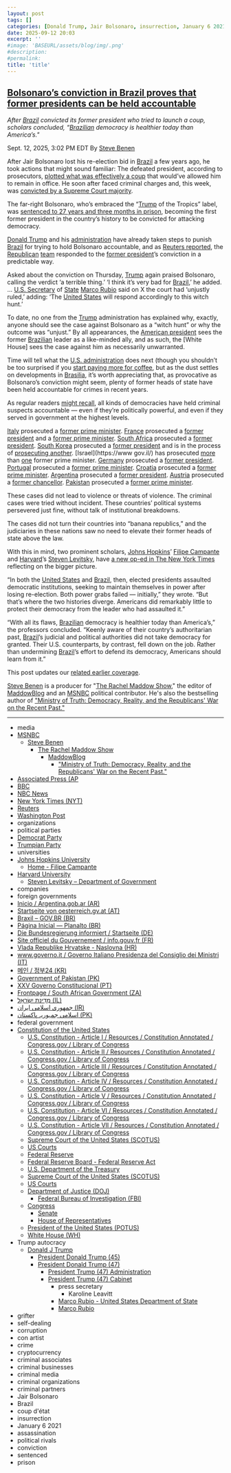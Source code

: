 ```yaml
---
layout: post
tags: []
categories: [Donald Trump, Jair Bolsonaro, insurrection, January 6 2021]
date: 2025-09-12 20:03
excerpt: ''
#image: 'BASEURL/assets/blog/img/.png'
#description:
#permalink:
title: 'title'
---
```


## [Bolsonaro’s conviction in Brazil proves that former presidents can be held accountable](https://www.msnbc.com/rachel-maddow-show/maddowblog/bolsonaros-conviction-brazil-proves-former-presidents-can-held-account-rcna230888)

*After [Brazil](https://www.gov.br/) convicted its former president who tried to launch a coup, scholars concluded, “[Brazilian](https://www.gov.br/) democracy is healthier today than America’s."*

Sept. 12, 2025, 3:02 PM EDT
By [Steve Benen](https://www.msnbc.com/author/steve-benen-ncpn433601)

After Jair Bolsonaro lost his re-election bid in [Brazil](https://www.gov.br/) a few years ago, he took actions that might sound familiar: The defeated president, according to prosecutors, [plotted what was effectively a coup](https://www.msnbc.com/top-stories/latest/trump-bolsonaro-trial-brazil-military-might-rcna230388) that would’ve allowed him to remain in office. He soon after faced criminal charges and, this week, was [convicted by a Supreme Court majority](https://www.msnbc.com/rachel-maddow-show/maddowblog/brazils-bolsonaro-trump-tropics-found-guilty-coup-charges-rcna230688).

The far-right Bolsonaro, who’s embraced the “[Trump](https://www.donaldjtrump.com/) of the Tropics” label, was [sentenced to 27 years and three months in prison](https://www.nbcnews.com/world/brazil/brazils-bolsonaro-guilty-coup-charges-court-majority-decides-landmark-rcna230678), becoming the first former president in the country’s history to be convicted for attacking democracy.

[Donald Trump](https://www.donaldjtrump.com/) and his [administration](https://www.whitehouse.gov/administration/) have already taken steps to punish [Brazil](https://www.gov.br/) for trying to hold Bolsonaro accountable, and as [Reuters reported](https://www.msnbc.com/rachel-maddow-show/maddowblog/brazils-bolsonaro-trump-tropics-found-guilty-coup-charges-rcna230688), the [Republican](https://www.gop.com/) [team](https://www.donaldjtrump.com/) responded to the [former president](https://trumpwhitehouse.archives.gov/)’s conviction in a predictable way.

Asked about the conviction on Thursday, [Trump](https://www.donaldjtrump.com/) again praised Bolsonaro, calling the verdict ‘a terrible thing.’ ‘I think it’s very bad for [Brazil](https://www.gov.br/),’ he added. ... [U.S. Secretary](https://www.state.gov/biographies/marco-rubio/) of [State](https://www.state.gov/) [Marco Rubio](https://www.state.gov/biographies/marco-rubio/) said on X the court had ‘unjustly ruled,’ adding: ‘The [United States](https://constitution.congress.gov/constitution/) will respond accordingly to this witch hunt.’

To date, no one from the [Trump](https://www.donaldjtrump.com/) administration has explained why, exactly, anyone should see the case against Bolsonaro as a “witch hunt” or why the outcome was “unjust.” By all appearances, the [American president](https://www.donaldjtrump.com/) sees the former [Brazilian](https://www.gov.br/) leader as a like-minded ally, and as such, the [White House] sees the case against him as necessarily unwarranted.

Time will tell what the [U.S. administration](https://www.whitehouse.gov/administration/) does next (though you shouldn’t be too surprised if you [start paying more for coffee](https://www.msnbc.com/rachel-maddow-show/maddowblog/brazils-bolsonaro-trump-tropics-found-guilty-coup-charges-rcna230688), but as the dust settles on developments in [Brasilia](https://www.gov.br/planalto/), it’s worth appreciating that, as provocative as Bolsonaro’s conviction might seem, plenty of former heads of state have been held accountable for crimes in recent years.

As regular readers [might recall](https://www.msnbc.com/rachel-maddow-show/maddowblog/fatal-flaw-gops-banana-republic-talking-point-rcna154894), all kinds of democracies have held criminal suspects accountable — even if they’re politically powerful, and even if they served in government at the highest levels.

[Italy](https://www.governo.it/it) prosecuted a [former prime minister](https://www.reuters.com/world/europe/italy-prosecutors-seek-6-year-jail-term-berlusconi-bribery-case-2022-05-25/). [France](https://www.info.gouv.fr/) prosecuted a [former president](https://www.msnbc.com/opinion/not-witch-hunt-what-nicolas-sarkozy-s-conviction-means-donald-n1259215) and a [former prime minister](https://www.reuters.com/world/europe/french-court-shortens-jail-term-former-pm-fillon-media-2022-05-09/). [South Africa](https://www.gov.za/) prosecuted a [former president](https://www.bbc.com/news/world-africa-59665825). [South Korea](https://plus.gov.kr/) prosecuted a [former president](https://www.bbc.com/news/world-asia-55657297) and is in the process of [prosecuting another](https://www.nbcnews.com/world/south-korea/former-south-korean-president-jailed-probe-attempt-impose-martial-law-rcna217865). [Israel](https://www gov.il/) has prosecuted [more](https://www.bbc.com/news/world-middle-east-35192519) than [one](https://www.nytimes.com/2022/11/03/world/middleeast/netanyahu-corruption-charges-israel.html) former prime minister. [Germany](https://www.bundesregierung.de/breg-de) prosecuted a [former president](https://www.bbc.com/news/world-europe-26365262). [Portugal](https://www.portugal.gov.pt/) prosecuted a [former prime minister](https://www.reuters.com/world/europe/judge-drops-corruption-charges-against-portugals-ex-pm-socrates-2021-04-09/). [Croatia](https://vlada.gov.hr/) prosecuted a [former prime minister](https://www.reuters.com/article/us-croatia-corruption-sanader/croatia-jails-former-pm-sanader-for-party-slush-funds-idUSKBN27T1BZ). [Argentina](https://www.argentina.gob.ar/) prosecuted a [former president](https://www.washingtonpost.com/politics/2023/03/31/world-leaders-indicted-trump/). [Austria](https://www.oesterreich.gv.at/) prosecuted a [former chancellor](https://apnews.com/article/austria-sebastian-kurz-charged-former-chancellor-7a9e3ba0f9f2d7e3a9827967d1cb5ba2). [Pakistan](https://pakistan.gov.pk/) prosecuted a [former prime minister](https://www.nbcnews.com/news/world/pakistans-imran-khan-sentenced-14-years-prison-corruption-case-rcna188108).

These cases did not lead to violence or threats of violence. The criminal cases were tried without incident. These countries’ political systems persevered just fine, without talk of institutional breakdowns.

The cases did not turn their countries into “banana republics,” and the judiciaries in these nations saw no need to elevate their former heads of state above the law.

With this in mind, two prominent scholars, [Johns Hopkins](https://www.jhu.edu/)’ [Filipe Campante](https://filipecampante.org/home-page/) and [Harvard](https://www.harvard.edu/)’s [Steven Levitsky](https://www.gov.harvard.edu/directory/steven-levitsky/), have [a new op-ed in The New York Times](https://www.nytimes.com/2025/09/12/opinion/trump-bolsonaro-conviction-democracy.html) reflecting on the bigger picture.

“In both the [United States](https://constitution.congress.gov/constitution/) and [Brazil](https://www.gov.br/), then, elected presidents assaulted democratic institutions, seeking to maintain themselves in power after losing re-election. Both power grabs failed — initially,” they wrote. “But that’s where the two histories diverge. Americans did remarkably little to protect their democracy from the leader who had assaulted it.”

“With all its flaws, [Brazilian](https://www.gov.br/) democracy is healthier today than America’s,” the professors concluded. “Keenly aware of their country’s authoritarian past, [Brazil](https://www.gov.br/)’s judicial and political authorities did not take democracy for granted. Their U.S. counterparts, by contrast, fell down on the job. Rather than undermining [Brazil](https://www.gov.br/)’s effort to defend its democracy, Americans should learn from it.”

This post updates our [related earlier coverage](https://www.msnbc.com/rachel-maddow-show/maddowblog/fatal-flaw-gops-banana-republic-talking-point-rcna154894).

[Steve Benen](https://www.msnbc.com/author/steve-benen-ncpn433601) is a producer for "[The Rachel Maddow Show](https://www.msnbc.com/rachel-maddow-show)," the editor of [MaddowBlog](https://www.msnbc.com/rachel-maddow-show) and an [MSNBC](https://www.msnbc.com/) political contributor. He's also the bestselling author of ["Ministry of Truth: Democracy, Reality, and the Republicans' War on the Recent Past."](https://www.harpercollins.com/products/ministry-of-truth-steve-benen)

----
- media
- [MSNBC](https://www.msnbc.com/)
    - [Steve Benen](https://www.msnbc.com/author/steve-benen-ncpn433601)
        - [The Rachel Maddow Show](https://www.msnbc.com/rachel-maddow-show)
            - [MaddowBlog](https://www.msnbc.com/rachel-maddow-show) 
                - ["Ministry of Truth: Democracy, Reality, and the Republicans' War on the Recent Past."](https://www.harpercollins.com/products/ministry-of-truth-steve-benen)
- [Associated Press (AP](https://apnews.com/)
- [BBC](https://www.bbc.com/)
- [NBC News](https://www.nbcnews.com/)
- [New York Times (NYT)](https://www.nytimes.com/)
- [Reuters](https://www.reuters.com/)
- [Washington Post](https://www.washingtonpost.com/)
- organizations
- political parties
- [Democrat Party](https://www.democrats.org/)
- [Trumpian Party](https://www.gop.com/)
- universities
- [Johns Hopkins University](https://www.jhu.edu/)
    - [Home - Filipe Campante](https://filipecampante.org/home-page/)
- [Harvard University](https://www.harvard.edu/)
    - [Steven Levitsky – Department of Government](https://www.gov.harvard.edu/directory/steven-levitsky/)
- companies
- foreign governments
- [Inicio / Argentina.gob.ar (AR)](https://www.argentina.gob.ar/)
- [Startseite von oesterreich.gv.at (AT)](https://www.oesterreich.gv.at/)
- [Braxil – GOV.BR (BR)](https://www.gov.br/)
- [Página Inicial — Planalto (BR)](https://www.gov.br/planalto/pt-br)
- [Die Bundesregierung informiert / Startseite (DE)](https://www.bundesregierung.de/breg-de)
- [Site officiel du Gouvernement / info.gouv.fr (FR)](https://www.info.gouv.fr/)
- [Vlada Republike Hrvatske - Naslovna (HR)](https://vlada.gov.hr/)
- [www.governo.it / Governo Italiano Presidenza del Consiglio dei Ministri (IT)](https://www.governo.it/it)
- [메인 / 정부24 (KR)](https://plus.gov.kr/)
- [Government of Pakistan (PK)](https://pakistan.gov.pk/)
- [XXV Governo Constitucional (PT)](https://www.portugal.gov.pt/pt/gc25)
- [Frontpage / South African Government (ZA)](https://www.gov.za/)
- [מְדִינַת יִשְׂרָאֵל (IL)](https://www.gov.il/)
- [جمهوری اسلامی ایران (IR)](https://irangov.ir/)
- [اسلامی جمہوریہ پاكستان (PK)](https://www.pakistan.gov.pk/)
- federal government 
- [Constitution of the United States](https://constitution.congress.gov/)
    - [U.S. Constitution - Article I / Resources / Constitution Annotated / Congress.gov / Library of Congress](https://constitution.congress.gov/constitution/article-1/)
    - [U.S. Constitution - Article II / Resources / Constitution Annotated / Congress.gov / Library of Congress](https://constitution.congress.gov/constitution/article-2/)
    - [U.S. Constitution - Article III / Resources / Constitution Annotated / Congress.gov / Library of Congress](https://constitution.congress.gov/constitution/article-3/)
    - [U.S. Constitution - Article IV / Resources / Constitution Annotated / Congress.gov / Library of Congress](https://constitution.congress.gov/constitution/article-4/)
    - [U.S. Constitution - Article V / Resources / Constitution Annotated / Congress.gov / Library of Congress](https://constitution.congress.gov/constitution/article-5/)
    - [U.S. Constitution - Article VI / Resources / Constitution Annotated / Congress.gov / Library of Congress](https://constitution.congress.gov/constitution/article-6/)
    - [U.S. Constitution - Article VII / Resources / Constitution Annotated / Congress.gov / Library of Congress](https://constitution.congress.gov/constitution/article-7/)
    - [Supreme Court of the United States (SCOTUS)](https://www.supremecourt.gov/)
    - [US Courts](https://www.uscourts.gov/)
    - [Federal Reserve](https;//www.federalreserve.gov/)
    - [Federal Reserve Board - Federal Reserve Act](https://www.federalreserve.gov/aboutthefed/fract.htm)
    - [U.S. Department of the Treasury](https://home.treasury.gov/)
    - [Supreme Court of the United States (SCOTUS)](https://www.supremecourt.gov/)
    - [US Courts](https://www.uscourts.gov/)
    - [Department of Justice (DOJ)](https://www.justice.gov/)
        - [Federal Bureau of Investigation (FBI)](https://www.fbi.gov/)
    - [Congress](https://www.congress.gov/)
        - [Senate](https://www.senate.gov/)
        - [House of Representatives](https://www.house.gov/)
     - [President of the United States (POTUS)](https://www.whitehouse.gov/)
    - [White House (WH)](https://www.whitehouse.gov/)
- Trump autocracy
    - [Donald J Trump](https://www.donaldjtrump.com/)
        - [President Donald Trump (45)](https://trumpwhitehouse.archives.gov/)
        - [President Donald Trump (47)](https://www.whitehouse.gov/administration/donald-j-trump/)
            - [President Trump (47) Administration](https://www.whitehouse.gov/administration/)
            - [President Trump (47) Cabinet](https://www.whitehouse.gov/administration/the-cabinet/)
                - press secretary
                    - Karoline Leavitt
                - [Marco Rubio - United States Department of State](https://www.state.gov/biographies/marco-rubio/)
                - [Marco Rubio](https://www.linkedin.com/in/marcorubio16/)
- grifter
- self-dealing
- corruption
- con artist
- crime
- cryptocurrency
- criminal associates
- criminal businesses
- criminal media
- criminal organizations
- criminal partners
- Jair Bolsonaro 
- Brazil 
- coup d'état
- insurrection
- January 6 2021 
- assassination 
- political rivals 
- conviction 
- sentenced 
- prison 


